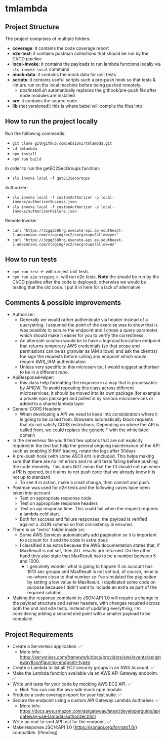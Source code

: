 # tmlambda  
  
## Project Structure
The project comprises of multiple folders:

 - **coverage**: it contains the code coverage report
 - **e2e-test**: it contains postman collections that should be run by the CI/CD pipeline 
 - **local-invoke**: it contains the payloads to run lambda functions locally via `sls invoke local` command
 - **mock-data**: it contains the mock data for unit tests
 - **scripts**: it contains useful scripts such a pre-push hook so that tests & lint are run on the local machine before being pushed remotely.
	 - *postinstall.sh* automatically replaces the githook/pre-push file after node modules are installed
 - **src**: it contains the source code
 - **lib** (not versioned): this is where babel will compile the files into

## How to run the project locally 
Run the following commands:

 - `git clone git@github.com:ebaioni/tmlambda.git`
 - `cd tmlambda`
 - `npm install`
 - `npm run build`

In order to run the  getEC2SecGroups function:

 - `sls invoke local -f getEC2SecGroups`

Authorizer:

 - `sls invoke local -f customAuthorizer -p local-invoke/authorizerSuccess.json`
 - `sls invoke local -f customAuthorizer -p local-invoke/authorizerFailure.json`

Remote Invoker

 - `curl "https://3zgq358hrg.execute-api.ap-southeast-2.amazonaws.com/staging/ec2/secgroups?allow=yes"`
 - `curl "https://3zgq358hrg.execute-api.ap-southeast-2.amazonaws.com/staging/ec2/secgroups?allow=no"`

## How to run tests
- `npm run test` <- will run jest unit tests
- `npm run e2e:staging` <- will run e2e tests. **Note** the should be run by the CI/CD pipeline after the code is deployed, otherwise we would be testing that the old code. I put it in here for a lack of alternative

## Comments & possible improvements
- Authorizer: 
    - Generally we would rather authenticate via header instead of a querystring. I assumed the point of the exercise was to show that is was possible to secure the endpoint and I chose a query parameter which should make it easier for you to verify the correctness.
    - An alternate solution would be to have a login/authorization endpoint that returns temporary AWS credentials (so that scope and permissions can be as granular as IAM allows) and ask the client(s) the sign the requests before calling any endpoint which would require AWS_IAM authentication 
    - Unless very specific to this microservice, I would suggest authoriser to be in a different repo.
- ApiResponseHelper:
    - this class help formatting the response in a way that is processable by APIGW. To avoid repeating this class across different microservices, it should be moved into its own package (for example a private npm package) and pulled in by various microservices or added to a shared lambda layer
- General CORS Headers:
    - When developing a API we need to keep into consideration where it is going to be called from. Browsers automatically block requests that do not satisfy CORS restrictions. 
    Depending on where the API is called from, we could replace the generic * with the whitelisted domain
- In the serverless file you'll find few options that are not explicity required in the test but help the general ongoing maintenance of the API such as enabling X-RAY tracing, rotate the logs after 30days  
- A pre-push hook (with some ASCII art) is included. This helps making sure that there are no lint errors and no unit tests failing before pushing the code remotely. This does NOT mean that the CI should not run when a PR is opened, but it aims to not push code that we already know it is not up to standard
    - To see it in action, make a small change, then commit and push.
- Postman was used for e2e tests and the following cases have been taken into account
    - Test on appropriate response code
    - Test on appropriate response headers
    - Test on api response time. This could fail when the request requires a lambda cold start.
    - Both for success and failure responses, the payload is verified against a JSON schema so that consistency is ensured.
- There is an "extra" folder inside src
    - Some AWS Services automatically add pagination so it is important to account for it and the code in extra does
    - I classified it as extra because the AWS documentation states that, if MaxResult is not set, then ALL results are returned. On the other hand they also state that MaxResult has to be a number between 5 and 1000.
        - I genuinely wonder what is going to happen if an account has 1010 sec groups and MaxResult is not set but, of course, mine is no-where close to that number so I've simulated the pagination by setting a low value to MaxResult. I duplicated some code on purpose because I didn't want to include an extra as part of the required solution.
- Making the response complaint to JSON:API 1.0 will require a change in the payload structure and server headers, with changes required across both the unit and e2e tests. Instead of updating everything, I'm considering adding a second end point with a smaller payload to be complaint
## Project Requirements
- Create a Serverless application. ✅
    - More info: https://serverless.com/framework/docs/providers/aws/events/apigateway#configuring-endpoint-types
- Create a Lambda to list all EC2 security groups in an AWS Account. ✅
- Make the Lambda function available via an AWS API Gateway endpoint. ✅
- Write unit tests for your code by mocking AWS EC2 API. ✅
    - Hint: You can use the aws-sdk-mock npm module
- Produce a code coverage report for your test suite. ✅
- Secure the endpoint using a custom API Gateway Lambda Authoriser. ✅
    - More info: https://docs.aws.amazon.com/apigateway/latest/developerguide/apigateway-use-lambda-authorizer.html
- Write an end-to-end API test for the endpoint. ✅
- Make response JSON:API 1.0 (https://jsonapi.org/format/1.0/) compatible. [Pending]

